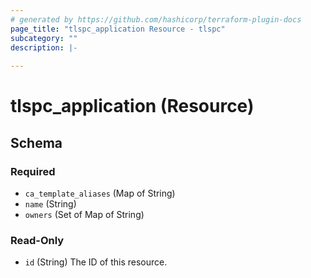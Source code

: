 ```yaml
---
# generated by https://github.com/hashicorp/terraform-plugin-docs
page_title: "tlspc_application Resource - tlspc"
subcategory: ""
description: |-
  
---
```


# tlspc_application (Resource)





<!-- schema generated by tfplugindocs -->
## Schema

### Required

- `ca_template_aliases` (Map of String)
- `name` (String)
- `owners` (Set of Map of String)

### Read-Only

- `id` (String) The ID of this resource.
